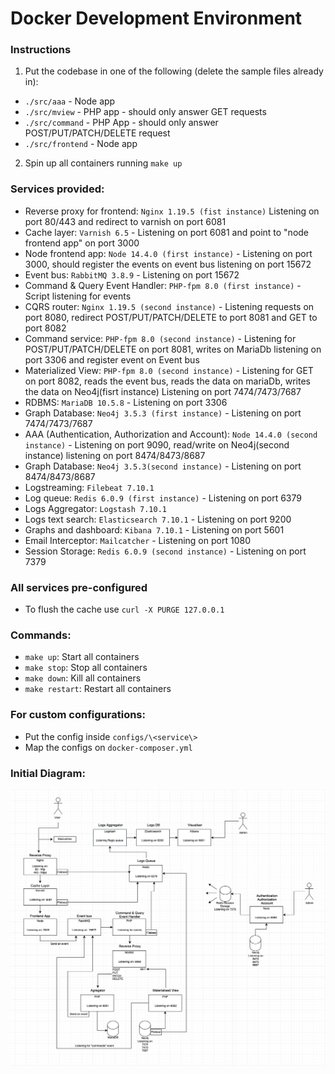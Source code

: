 # Docker Development Environment

### Instructions
1. Put the codebase in one of the following (delete the sample files already in):
- ```./src/aaa``` - Node app
- ```./src/mview``` - PHP app - should only answer GET requests
- ```./src/command``` - PHP App - should only answer POST/PUT/PATCH/DELETE request
- ```./src/frontend``` - Node app
2. Spin up all containers running ```make up```

### Services provided:
- Reverse proxy for frontend: ```Nginx 1.19.5 (fist instance)``` Listening on port 80/443 and redirect to varnish on port 6081
- Cache layer: ```Varnish 6.5``` - Listening on port 6081 and point to "node frontend app" on port 3000
- Node frontend app: ```Node 14.4.0 (first instance)``` - Listening on port 3000, should register the events on event bus listening on port 15672
- Event bus: ```RabbitMQ 3.8.9``` - Listening on port 15672
- Command & Query Event Handler: ```PHP-fpm 8.0 (first instance)``` - Script listening for events
- CQRS router: ```Nginx 1.19.5 (second instance)``` - Listening requests on port 8080, redirect POST/PUT/PATCH/DELETE to port 8081 and GET to port 8082
- Command service: ```PHP-fpm 8.0 (second instance)``` - Listening for POST/PUT/PATCH/DELETE on port 8081, writes on MariaDb listening on port 3306 and register event on Event bus
- Materialized View: ```PHP-fpm 8.0 (second instance)``` - Listening for GET on port 8082, reads the event bus, reads the data on mariaDb, writes the data on Neo4j(fisrt instance) Listening on port 7474/7473/7687
- RDBMS: ```MariaDB 10.5.8``` - Listening on port 3306
- Graph Database: ```Neo4j 3.5.3 (first instance)``` - Listening on port 7474/7473/7687
- AAA (Authentication, Authorization and Account): ```Node 14.4.0 (second instance)``` - Listening on port 9090, read/write on Neo4j(second instance) listening on port 8474/8473/8687
- Graph Database: ```Neo4j 3.5.3(second instance)``` - Listening on port 8474/8473/8687
- Logstreaming: ```Filebeat 7.10.1```
- Log queue: ```Redis 6.0.9 (first instance)``` - Listening on port 6379
- Logs Aggregator: ```Logstash 7.10.1```
- Logs text search: ```Elasticsearch 7.10.1``` - Listening on port 9200
- Graphs and dashboard: ```Kibana 7.10.1``` - Listening on port 5601
- Email Interceptor: ```Mailcatcher``` - Listening on port 1080
- Session Storage: ```Redis 6.0.9 (second instance)``` - Listening on port 7379

### All services pre-configured 
 - To flush the cache use ```curl -X PURGE 127.0.0.1```

### Commands:
- ```make up```: Start all containers
- ```make stop```: Stop all containers
- ```make down```: Kill all containers
- ```make restart```: Restart all containers

### For custom configurations:
- Put the config inside ```configs/\<service\>```
- Map the configs on ```docker-composer.yml```

### Initial Diagram:
![Diagram](diagram.png?raw=true "Diagram")